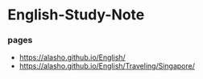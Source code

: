 # English-Study-Note

### pages
- https://alasho.github.io/English/
- https://alasho.github.io/English/Traveling/Singapore/
